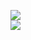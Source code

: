 [![](https://img.shields.io/badge/Made%20With-Github%20Spray-lightgrey.svg?style=for-the-badge&logo=github)](https://github.com/Annihil/github-spray#4836)  
[![](https://i.imgur.com/2DrTn0Z.gif)](https://github.com/Annihil/github-spray)
